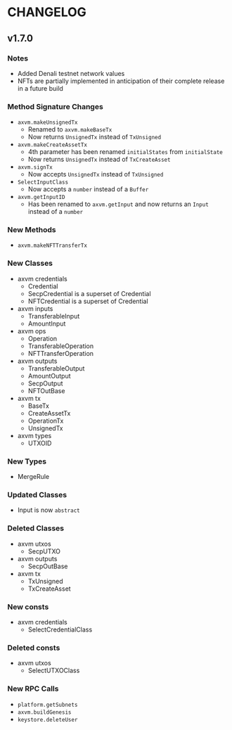 # CHANGELOG

## v1.7.0

### Notes

* Added Denali testnet network values
* NFTs are partially implemented in anticipation of their complete release in a future build

### Method Signature Changes

* `axvm.makeUnsignedTx`
  * Renamed to `axvm.makeBaseTx`
  * Now returns `UnsignedTx` instead of `TxUnsigned`
* `axvm.makeCreateAssetTx`
  * 4th parameter has been renamed `initialStates` from `initialState`
  * Now returns `UnsignedTx` instead of `TxCreateAsset`
* `axvm.signTx` 
  * Now accepts `UnsignedTx` instead of `TxUnsigned`
* `SelectInputClass`
  * Now accepts a `number` instead of a `Buffer`
* `axvm.getInputID`
  * Has been renamed to `axvm.getInput` and now returns an `Input` instead of a `number`

### New Methods

* `axvm.makeNFTTransferTx`

### New Classes

* axvm credentials
  * Credential
  * SecpCredential is a superset of Credential
  * NFTCredential is a superset of Credential
* axvm inputs
  * TransferableInput
  * AmountInput
* axvm ops
  * Operation
  * TransferableOperation
  * NFTTransferOperation
* axvm outputs
  * TransferableOutput
  * AmountOutput
  * SecpOutput
  * NFTOutBase
* axvm tx
  * BaseTx
  * CreateAssetTx
  * OperationTx
  * UnsignedTx
* axvm types
  * UTXOID

### New Types

* MergeRule

### Updated Classes

* Input is now `abstract`

### Deleted Classes

* axvm utxos
  * SecpUTXO
* axvm outputs
  * SecpOutBase
* axvm tx
  * TxUnsigned
  * TxCreateAsset

### New consts

* axvm credentials
  * SelectCredentialClass

### Deleted consts

* axvm utxos
  * SelectUTXOClass

### New RPC Calls

* `platform.getSubnets`
* `axvm.buildGenesis`
* `keystore.deleteUser`
